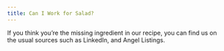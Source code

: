 ```yaml
---
title: Can I Work for Salad?
---
```


If you think you’re the missing ingredient in our recipe, you can find us on the usual sources such as LinkedIn, and
Angel Listings.
